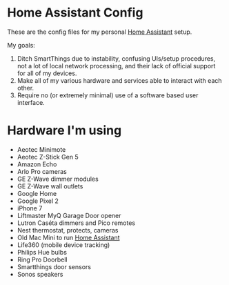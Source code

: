 # Home Assistant Config
These are the config files for my personal [Home Assistant](https://home-assistant.io/) setup.

My goals:

1. Ditch SmartThings due to instability, confusing UIs/setup procedures, not a lot of local network processing, and their lack of official support for all of my devices.
2. Make all of my various hardware and services able to interact with each other.
3. Require no (or extremely minimal) use of a software based user interface.

# Hardware I'm using

* Aeotec Minimote
* Aeotec Z-Stick Gen 5
* Amazon Echo
* Arlo Pro cameras
* GE Z-Wave dimmer modules
* GE Z-Wave wall outlets
* Google Home
* Google Pixel 2
* iPhone 7
* Liftmaster MyQ Garage Door opener
* Lutron Caséta dimmers and Pico remotes
* Nest thermostat, protects, cameras
* Old Mac Mini to run [Home Assistant](https://home-assistant.io/)
* Life360 (mobile device tracking)
* Philips Hue bulbs
* Ring Pro Doorbell
* Smartthings door sensors
* Sonos speakers
